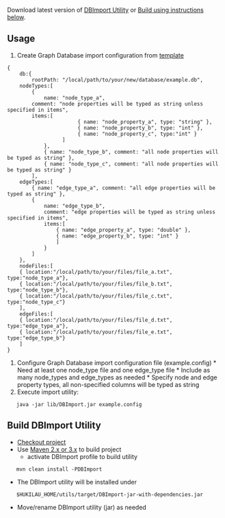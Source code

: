 Download latest version of [DBImport Utility](http://code.google.com/p/hukilau/downloads/list) or [Build using instructions below](#Build_DBImport_Utility.md).

## Usage ##
  1. Create Graph Database import configuration from [template](http://code.google.com/p/hukilau/source/browse/utils/src/main/resources/graphDB.config)
```
{
    db:{
        rootPath: "/local/path/to/your/new/database/example.db",
	nodeTypes:[
	    {
	        name: "node_type_a",
		comment: "node properties will be typed as string unless specified in items",
		items:[
                       { name: "node_property_a", type: "string" },
                       { name: "node_property_b", type: "int" },
                       { name: "node_property_c", type:"int" }
                  ]
            },
            { name: "node_type_b", comment: "all node properties will be typed as string" },
            { name: "node_type_c", comment: "all node properties will be typed as string" }
        ],
	edgeTypes:[
	    { name: "edge_type_a", comment: "all edge properties will be typed as string" },
	    {
	        name: "edge_type_b",
	        comment: "edge properties will be typed as string unless specified in items",
	        items:[
	            { name: "edge_property_a", type: "double" },
	            { name: "edge_property_b", type: "int" }
                ]
            }
        ]
    },
    nodeFiles:[
	{ location:"/local/path/to/your/files/file_a.txt", type:"node_type_a"},
	{ location:"/local/path/to/your/files/file_b.txt", type:"node_type_b"},
	{ location:"/local/path/to/your/files/file_c.txt", type:"node_type_c"}
    ],
    edgeFiles:[
	{ location:"/local/path/to/your/files/file_d.txt", type:"edge_type_a"},
	{ location:"/local/path/to/your/files/file_e.txt", type:"edge_type_b"}
    ]
}
```
  1. Configure Graph Database import configuration file (example.config)
    * Need at least one node\_type file and one edge\_type file
    * Include as many node\_types and edge\_types as needed
    * Specify node and edge property types, all non-specified columns will be typed as string
  1. Execute import utility:
```
   java -jar lib/DBImport.jar example.config
```

## Build DBImport Utility ##
  * [Checkout project](http://code.google.com/p/hukilau/source/checkout)
  * Use [Maven 2.x or 3.x](http://maven.apache.org/download.html) to build project
    * activate DBImport profile to build utility
```
   mvn clean install -PDBImport
```
  * The DBImport utility will be installed under
```
   $HUKILAU_HOME/utils/target/DBImport-jar-with-dependencies.jar
```
  * Move/rename DBImport utility (jar) as needed